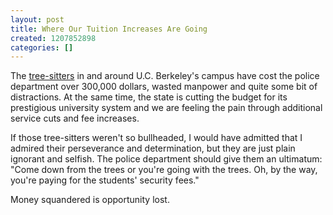 ```yaml
---
layout: post
title: Where Our Tuition Increases Are Going
created: 1207852898
categories: []
---
```

The <a href="http://www.insidebayarea.com/oaklandtribune/localnews/ci_8821969" rel="external">tree-sitters</a> in and around U.C. Berkeley's campus have cost the police department over 300,000 dollars, wasted manpower and quite some bit of distractions. At the same time, the state is cutting the budget for its prestigious university system and we are feeling the pain through additional service cuts and fee increases.

If those tree-sitters weren't so bullheaded, I would have admitted that I admired their perseverance and determination, but they are just plain ignorant and selfish. The police department should give them an ultimatum: "Come down from the trees or you're going with the trees. Oh, by the way, you're paying for the students' security fees."

Money squandered is opportunity lost.
